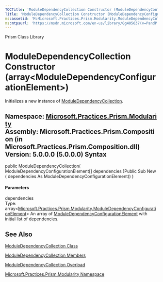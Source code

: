 ```yaml
---
TOCTitle: 'ModuleDependencyCollection Constructor (ModuleDependencyConfigurationElement[])'
Title: 'ModuleDependencyCollection Constructor (ModuleDependencyConfigurationElement[]) (Microsoft.Practices.Prism.Modularity)'
ms:assetid: 'M:Microsoft.Practices.Prism.Modularity.ModuleDependencyCollection.\#ctor(Microsoft.Practices.Prism.Modularity.ModuleDependencyConfigurationElement[])'
ms:mtpsurl: 'https://msdn.microsoft.com/en-us/library/Gg405637(v=PandP.50)'
---
```


Prism Class Library

ModuleDependencyCollection Constructor (array&lt;ModuleDependencyConfigurationElement&gt;)
====================================================================================================

Initializes a new instance of [ModuleDependencyCollection](https://msdn.microsoft.com/t:microsoft.practices.prism.modularity.moduledependencycollection).

**Namespace:** [Microsoft.Practices.Prism.Modularity](https://msdn.microsoft.com/n:microsoft.practices.prism.modularity)
**Assembly:** Microsoft.Practices.Prism.Composition (in Microsoft.Practices.Prism.Composition.dll) Version: 5.0.0.0 (5.0.0.0)
Syntax
------

<span id="syntaxToggle"></span>public ModuleDependencyCollection( ModuleDependencyConfigurationElement[] dependencies )Public Sub New ( dependencies As ModuleDependencyConfigurationElement() )
#### Parameters

dependencies  
Type: array&lt;[Microsoft.Practices.Prism.Modularity.ModuleDependencyConfigurationElement](https://msdn.microsoft.com/t:microsoft.practices.prism.modularity.moduledependencyconfigurationelement)&gt;
An array of [ModuleDependencyConfigurationElement](https://msdn.microsoft.com/t:microsoft.practices.prism.modularity.moduledependencyconfigurationelement) with initial list of dependencies.

See Also
--------

<span id="seeAlsoToggle"></span>
[ModuleDependencyCollection Class](https://msdn.microsoft.com/t:microsoft.practices.prism.modularity.moduledependencycollection)

[ModuleDependencyCollection Members](https://msdn.microsoft.com/allmembers.t:microsoft.practices.prism.modularity.moduledependencycollection)

[ModuleDependencyCollection Overload](https://msdn.microsoft.com/overload:microsoft.practices.prism.modularity.moduledependencycollection.)

[Microsoft.Practices.Prism.Modularity Namespace](https://msdn.microsoft.com/n:microsoft.practices.prism.modularity)
